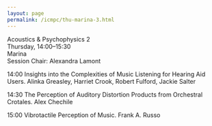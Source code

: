 ```yaml
---
layout: page
permalink: /icmpc/thu-marina-3.html
---
```

Acoustics & Psychophysics 2  
Thursday, 14:00–15:30  
Marina  
Session Chair: Alexandra Lamont  

14:00 Insights into the Complexities of Music Listening for Hearing Aid Users. Alinka Greasley, Harriet Crook, Robert Fulford, Jackie Salter  

14:30 The Perception of Auditory Distortion Products from Orchestral Crotales. Alex Chechile  

15:00 Vibrotactile Perception of Music. Frank A. Russo  